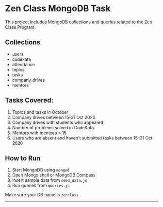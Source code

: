 # Zen Class MongoDB Task

This project includes MongoDB collections and queries related to the Zen Class Program.

## Collections
- users
- codekata
- attendance
- topics
- tasks
- company_drives
- mentors

## Tasks Covered:
1. Topics and tasks in October
2. Company drives between 15-31 Oct 2020
3. Company drives with students who appeared
4. Number of problems solved in CodeKata
5. Mentors with mentees > 15
6. Users who are absent and haven't submitted tasks between 15–31 Oct 2020

## How to Run

1. Start MongoDB using `mongod`
2. Open Mongo shell or MongoDB Compass
3. Insert sample data from `seed_data.js`
4. Run queries from `queries.js`

Make sure your DB name is `zenclass`.

---
